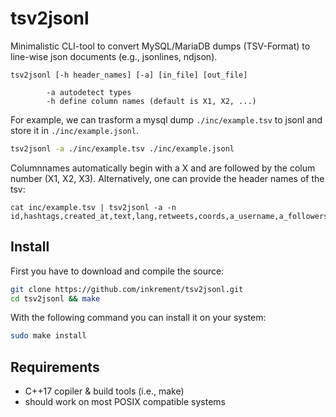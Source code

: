 # tsv2jsonl

Minimalistic CLI-tool to convert MySQL/MariaDB dumps (TSV-Format) to line-wise json documents (e.g., jsonlines, ndjson). 

```
tsv2jsonl [-h header_names] [-a] [in_file] [out_file]  
        
        -a autodetect types
        -h define column names (default is X1, X2, ...)
```

For example, we can trasform a mysql dump `./inc/example.tsv` to jsonl and store it in `./inc/example.jsonl`.

```sh
tsv2jsonl -a ./inc/example.tsv ./inc/example.jsonl
```

Columnnames automatically begin with a X and are followed by the colum number (X1, X2, X3). Alternatively, one can provide the header names of the tsv:

```
cat inc/example.tsv | tsv2jsonl -a -n id,hashtags,created_at,text,lang,retweets,coords,a_username,a_followers,a_friends,a_statuses,a_description,a_location,observation_date,geo,place,quotes,replies,favs,source
````

## Install

First you have to download and compile the source:

```sh
git clone https://github.com/inkrement/tsv2jsonl.git
cd tsv2jsonl && make
```

With the following command you can install it on your system:

```sh
sudo make install
```

## Requirements
 - C++17 copiler & build tools (i.e., make)
 - should work on most POSIX compatible systems
